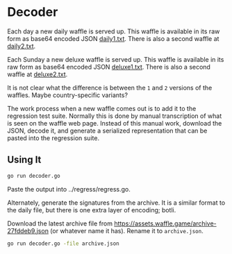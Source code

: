 # Decoder

Each day a new daily waffle is served up. This waffle is available in its raw form as base64 encoded JSON [daily1.txt](https://wafflegame.net/daily1.txt). There is also a second waffle at [daily2.txt](https://wafflegame.net/daily2.txt).

Each Sunday a new deluxe waffle is served up. This waffle is available in its raw form as base64 encoded JSON [deluxe1.txt](https://wafflegame.net/deluxe1.txt). There is also a second waffle at [deluxe2.txt](https://wafflegame.net/deluxe2.txt).

It is not clear what the difference is between the `1` and `2` versions of the waffles. Maybe country-specific variants?

The work process when a new waffle comes out is to add it to the regression test suite. Normally this is done by manual transcription of what is seen on the waffle web page. Instead of this manual work, download the JSON, decode it, and generate a serialized representation that can be pasted into the regression suite.

## Using It

```zsh
go run decoder.go
```

Paste the output into ../regress/regress.go.

Alternately, generate the signatures from the archive. It is a similar format to the daily file, but there is one extra layer of encoding; botli.

Download the latest archive file from https://assets.waffle.game/archive-27fddeb9.json (or whatever name it has). Rename it to `archive.json`.

```zsh
go run decoder.go -file archive.json
```
